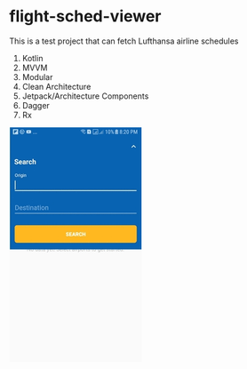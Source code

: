 # flight-sched-viewer

This is a test project that can fetch Lufthansa airline schedules

1. Kotlin
2. MVVM
3. Modular
4. Clean Architecture
5. Jetpack/Architecture Components
6. Dagger
7. Rx

![Preview](preview.gif)
